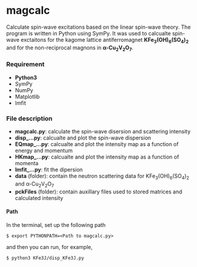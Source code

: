 # magcalc
Calculate spin-wave excitations based on the linear spin-wave theory.  The program is written in Python using SymPy.  It was used to calcualte spin-wave exctaitons for the kagome lattice antiferromagnet **KFe<sub>3</sub>(OH)<sub>6</sub>(SO<sub>4</sub>)<sub>2</sub>** and for the non-reciprocal magnons in **&alpha;-Cu<sub>2</sub>V<sub>2</sub>O<sub>7</sub>**.

### Requirement
  - **Python3**
  - SymPy
  - NumPy
  - Matplotlib
  - lmfit


### File description
  - **magcalc.py**: calculate the spin-wave disersion and scattering intensity
  - **disp_...py**: calcualte and plot the spin-wave dispersion
  - **EQmap_...py**: calcualte and plot the intensity map as a function of energy and momentum
  - **HKmap_...py**: calcualte and plot the intensity map as a function of momenta
  - **lmfit_...py**: fit the dipersion
  - **data** (folder): contain the neutron scattering data for KFe<sub>3</sub>(OH)<sub>6</sub>(SO<sub>4</sub>)<sub>2</sub> and &alpha;-Cu<sub>2</sub>V<sub>2</sub>O<sub>7</sub>
  - **pckFiles** (folder): contain auxillary files used to stored matrices and calculated intensity

#### Path
In the terminal, set up the following path
```
$ export PYTHONPATH=<Path to magcalc.py>
```
and then you can run, for example,
```
$ python3 KFe3J/disp_KFe3J.py
```
